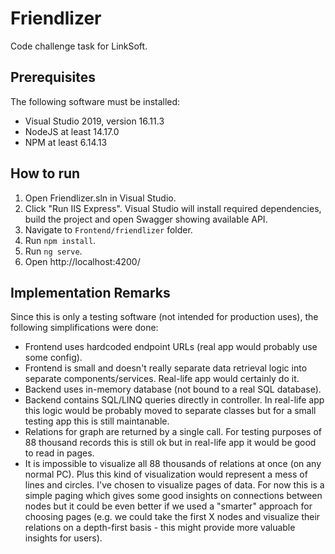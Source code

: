 # Friendlizer

Code challenge task for LinkSoft.

## Prerequisites

The following software must be installed:
* Visual Studio 2019, version 16.11.3
* NodeJS at least 14.17.0
* NPM at least 6.14.13

## How to run

1. Open Friendlizer.sln in Visual Studio.
1. Click "Run IIS Express". Visual Studio will install required dependencies, build the project and open Swagger showing available API.
1. Navigate to `Frontend/friendlizer` folder.
1. Run `npm install`.
1. Run `ng serve`.
1. Open http://localhost:4200/

## Implementation Remarks

Since this is only a testing software (not intended for production uses), the following simplifications were done:
* Frontend uses hardcoded endpoint URLs (real app would probably use some config).
* Frontend is small and doesn't really separate data retrieval logic into separate components/services. Real-life app would certainly do it.
* Backend uses in-memory database (not bound to a real SQL database).
* Backend contains SQL/LINQ queries directly in controller. In real-life app this logic would be probably moved to separate classes but for a small testing app this is still maintanable.
* Relations for graph are returned by a single call. For testing purposes of 88 thousand records this is still ok but in real-life app it would be good to read in pages.
* It is impossible to visualize all 88 thousands of relations at once (on any normal PC). Plus this kind of visualization would represent a mess of lines and circles. I've chosen to visualize pages of data. For now this is a simple paging which gives some good insights on connections between nodes but it could be even better if we used a "smarter" approach for choosing pages (e.g. we could take the first X nodes and visualize their relations on a depth-first basis - this might provide more valuable insights for users).